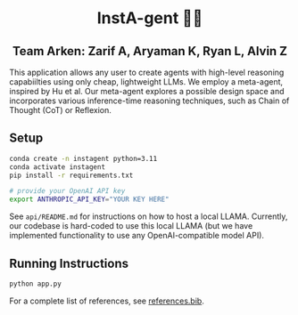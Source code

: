 <h1 align="center">
  <b>InstA-gent 🤵‍♂️</b><br>
</h1>
<h2 align="center">Team Arken: Zarif A, Aryaman K, Ryan L, Alvin Z</h2>

This application allows any user to create agents with high-level reasoning capabiilties using only cheap, lightweight LLMs. We employ a meta-agent, inspired by Hu et al. Our meta-agent explores a possible design space and incorporates various inference-time reasoning techniques, such as Chain of Thought (CoT) or Reflexion. 

## Setup
```bash
conda create -n instagent python=3.11
conda activate instagent
pip install -r requirements.txt

# provide your OpenAI API key
export ANTHROPIC_API_KEY="YOUR KEY HERE"
```

See `api/README.md` for instructions on how to host a local LLAMA. Currently, our codebase is hard-coded to use this local LLAMA (but we have implemented functionality to use any OpenAI-compatible model API). 

## Running Instructions
```bash
python app.py
```

For a complete list of references, see [references.bib](references.bib).








